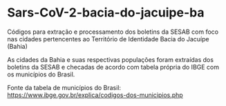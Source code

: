 # Sars-CoV-2-bacia-do-jacuipe-ba
Códigos para extração e processamento dos boletins da SESAB com foco nas cidades pertencentes ao Território de Identidade Bacia do Jacuípe (Bahia)

As cidades da Bahia e suas respectivas populações foram extraídas dos boletins da SESAB e checadas de acordo com tabela própria do IBGE com os municípios do Brasil.

Fonte da tabela de municípios do Brasil: https://www.ibge.gov.br/explica/codigos-dos-municipios.php